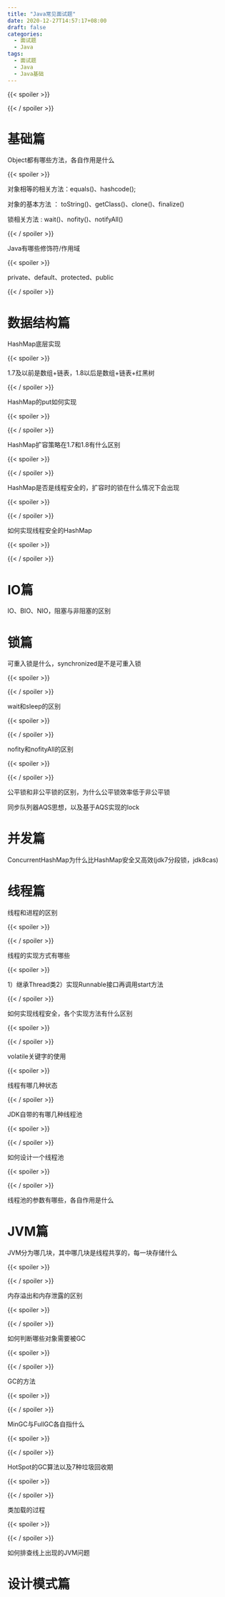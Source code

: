 ```yaml
---
title: "Java常见面试题"
date: 2020-12-27T14:57:17+08:00
draft: false
categories:
  - 面试题
  - Java
tags:
  - 面试题
  - Java
  - Java基础
---
```




{{< spoiler >}} 



{{< / spoiler >}}

# 基础篇

Object都有哪些方法，各自作用是什么

{{< spoiler >}} 

对象相等的相关方法：equals()、hashcode();

对象的基本方法 ： toString()、getClass()、clone()、finalize()

锁相关方法 : wait()、nofity()、notifyAll()

{{< / spoiler >}}

Java有哪些修饰符/作用域

{{< spoiler >}} 

private、default、protected、public

{{< / spoiler >}}

# 数据结构篇

HashMap底层实现

{{< spoiler >}} 

1.7及以前是数组+链表，1.8以后是数组+链表+红黑树

{{< / spoiler >}}



HashMap的put如何实现

{{< spoiler >}} 



{{< / spoiler >}}

HashMap扩容策略在1.7和1.8有什么区别

{{< spoiler >}} 



{{< / spoiler >}}

HashMap是否是线程安全的，扩容时的锁在什么情况下会出现

{{< spoiler >}} 



{{< / spoiler >}}

如何实现线程安全的HashMap

{{< spoiler >}} 



{{< / spoiler >}}

# IO篇

IO、BIO、NIO，阻塞与非阻塞的区别



# 锁篇

可重入锁是什么，synchronized是不是可重入锁

{{< spoiler >}} 



{{< / spoiler >}}

wait和sleep的区别

{{< spoiler >}} 





{{< / spoiler >}}

nofity和nofityAll的区别

{{< spoiler >}} 



{{< / spoiler >}}

公平锁和非公平锁的区别，为什么公平锁效率低于非公平锁

同步队列器AQS思想，以及基于AQS实现的lock







# 并发篇

ConcurrentHashMap为什么比HashMap安全又高效(jdk7分段锁，jdk8cas)





# 线程篇

线程和进程的区别

{{< spoiler >}} 



{{< / spoiler >}}

线程的实现方式有哪些

{{< spoiler >}} 

1）继承Thread类2）实现Runnable接口再调用start方法

{{< / spoiler >}}

如何实现线程安全，各个实现方法有什么区别

{{< spoiler >}} 



{{< / spoiler >}}

volatile关键字的使用

{{< spoiler >}} 

线程有哪几种状态



{{< / spoiler >}}

JDK自带的有哪几种线程池

{{< spoiler >}} 



{{< / spoiler >}}

如何设计一个线程池

{{< spoiler >}} 



{{< / spoiler >}}

线程池的参数有哪些，各自作用是什么





# JVM篇

JVM分为哪几块，其中哪几块是线程共享的，每一块存储什么

{{< spoiler >}} 



{{< / spoiler >}}

内存溢出和内存泄露的区别

{{< spoiler >}} 



{{< / spoiler >}}

如何判断哪些对象需要被GC

{{< spoiler >}} 



{{< / spoiler >}}

GC的方法

{{< spoiler >}} 



{{< / spoiler >}}

MinGC与FullGC各自指什么

{{< spoiler >}} 



{{< / spoiler >}}

HotSpot的GC算法以及7种垃圾回收期

{{< spoiler >}} 



{{< / spoiler >}}

类加载的过程

{{< spoiler >}} 



{{< / spoiler >}}



如何排查线上出现的JVM问题





# 设计模式篇



